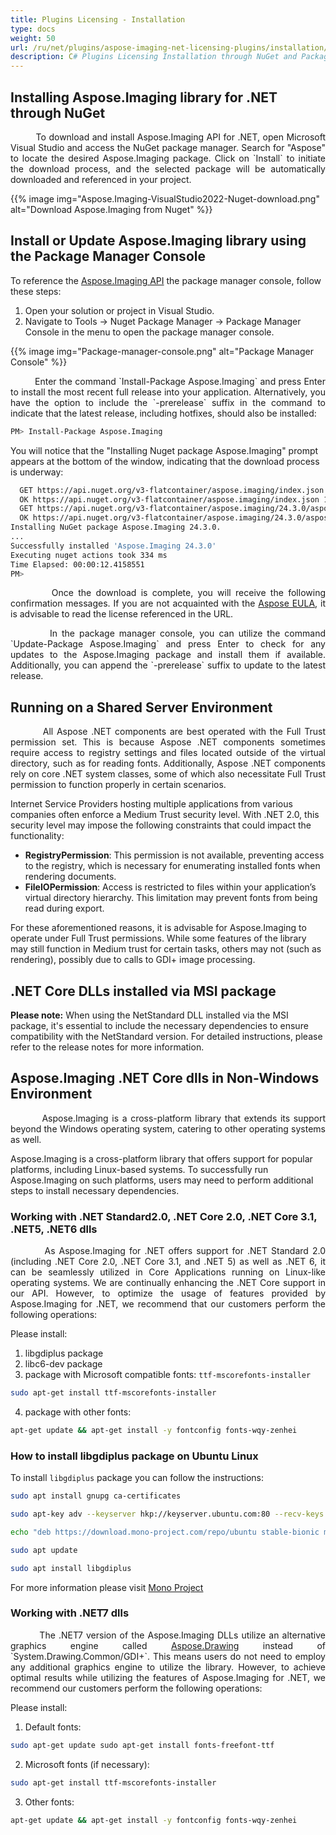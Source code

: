 ```yaml
---
title: Plugins Licensing - Installation
type: docs
weight: 50
url: /ru/net/plugins/aspose-imaging-net-licensing-plugins/installation/
description: C# Plugins Licensing Installation through NuGet and Package Manager Console.
---
```


## **Installing Aspose.Imaging library for .NET through NuGet**

<p align='justify'>
&nbsp;&nbsp;&nbsp;&nbsp;&nbsp;&nbsp;&nbsp;&nbsp;
To download and install Aspose.Imaging API for .NET, open Microsoft Visual Studio and access the NuGet package manager. Search for "Aspose" to locate the desired Aspose.Imaging package. Click on `Install` to initiate the download process, and the selected package will be automatically downloaded and referenced in your project.
</p>

{{% image img="Aspose.Imaging-VisualStudio2022-Nuget-download.png" alt="Download Aspose.Imaging from Nuget" %}}

## **Install or Update Aspose.Imaging library using the Package Manager Console**

To reference the <a href="https://www.nuget.org/packages/Aspose.Imaging/">Aspose.Imaging API</a> the package manager console, follow these steps:

1. Open your solution or project in Visual Studio.
2. Navigate to Tools -> Nuget Package Manager -> Package Manager Console in the menu to open the package manager console.

{{% image img="Package-manager-console.png" alt="Package Manager Console" %}}

<p align='justify'>
&nbsp;&nbsp;&nbsp;&nbsp;&nbsp;&nbsp;&nbsp;&nbsp;
Enter the command `Install-Package Aspose.Imaging` and press Enter to install the most recent full release into your application. Alternatively, you have the option to include the `-prerelease` suffix in the command to indicate that the latest release, including hotfixes, should also be installed:
</p>

```sh
PM> Install-Package Aspose.Imaging
```

You will notice that the "Installing Nuget package Aspose.Imaging" prompt appears at the bottom of the window, indicating that the download process is underway:

```sh
  GET https://api.nuget.org/v3-flatcontainer/aspose.imaging/index.json
  OK https://api.nuget.org/v3-flatcontainer/aspose.imaging/index.json 167ms
  GET https://api.nuget.org/v3-flatcontainer/aspose.imaging/24.3.0/aspose.imaging.24.3.0.nupkg
  OK https://api.nuget.org/v3-flatcontainer/aspose.imaging/24.3.0/aspose.imaging.24.3.0.nupkg 34ms
Installing NuGet package Aspose.Imaging 24.3.0.
...
Successfully installed 'Aspose.Imaging 24.3.0'
Executing nuget actions took 334 ms
Time Elapsed: 00:00:12.4158551
PM> 
```
<p align='justify'>
&nbsp;&nbsp;&nbsp;&nbsp;&nbsp;&nbsp;&nbsp;&nbsp;
Once the download is complete, you will receive the following confirmation messages. If you are not acquainted with the <a href="https://about.aspose.com/legal/eula">Aspose EULA</a>, it is advisable to read the license referenced in the URL.
</p>

<p align='justify'>
&nbsp;&nbsp;&nbsp;&nbsp;&nbsp;&nbsp;&nbsp;&nbsp;
In the package manager console, you can utilize the command `Update-Package Aspose.Imaging` and press Enter to check for any updates to the Aspose.Imaging package and install them if available. Additionally, you can append the `-prerelease` suffix to update to the latest release.
</p>

## **Running on a Shared Server Environment**

<p align='justify'>
&nbsp;&nbsp;&nbsp;&nbsp;&nbsp;&nbsp;&nbsp;&nbsp;
All Aspose .NET components are best operated with the Full Trust permission set. This is because Aspose .NET components sometimes require access to registry settings and files located outside of the virtual directory, such as for reading fonts. Additionally, Aspose .NET components rely on core .NET system classes, some of which also necessitate Full Trust permission to function properly in certain scenarios.

Internet Service Providers hosting multiple applications from various companies often enforce a Medium Trust security level. With .NET 2.0, this security level may impose the following constraints that could impact the functionality:

- **RegistryPermission**: This permission is not available, preventing access to the registry, which is necessary for enumerating installed fonts when rendering documents.
- **FileIOPermission**: Access is restricted to files within your application’s virtual directory hierarchy. This limitation may prevent fonts from being read during export.

For these aforementioned reasons, it is advisable for Aspose.Imaging to operate under Full Trust permissions. While some features of the library may still function in Medium trust for certain tasks, others may not (such as rendering), possibly due to calls to GDI+ image processing.
</p>

## **.NET Core DLLs installed via MSI package**

**Please note:** When using the NetStandard DLL installed via the MSI package, it's essential to include the necessary dependencies to ensure compatibility with the NetStandard version. For detailed instructions, please refer to the release notes for more information.


## **Aspose.Imaging .NET Core dlls in Non-Windows Environment**

<p align='justify'>
&nbsp;&nbsp;&nbsp;&nbsp;&nbsp;&nbsp;&nbsp;&nbsp;
Aspose.Imaging is a cross-platform library that extends its support beyond the Windows operating system, catering to other operating systems as well.

Aspose.Imaging is a cross-platform library that offers support for popular platforms, including Linux-based systems. To successfully run Aspose.Imaging on such platforms, users may need to perform additional steps to install necessary dependencies.
</p>

### **Working with .NET Standard2.0, .NET Core 2.0, .NET Core 3.1, .NET5, .NET6 dlls**

<p align='justify'>
&nbsp;&nbsp;&nbsp;&nbsp;&nbsp;&nbsp;&nbsp;&nbsp;
As Aspose.Imaging for .NET offers support for .NET Standard 2.0 (including .NET Core 2.0, .NET Core 3.1, and .NET 5) as well as .NET 6, it can be seamlessly utilized in Core Applications running on Linux-like operating systems. We are continually enhancing the .NET Core support in our API. However, to optimize the usage of features provided by Aspose.Imaging for .NET, we recommend that our customers perform the following operations:
</p>

Please install:

1. libgdiplus package
2. libc6-dev package
3. package with Microsoft compatible fonts: `ttf-mscorefonts-installer` 

```sh
sudo apt-get install ttf-mscorefonts-installer
```

4. package with other fonts:

```sh
apt-get update && apt-get install -y fontconfig fonts-wqy-zenhei
```

### **How to install libgdiplus package on Ubuntu Linux**

To install `libgdiplus` package you can follow the instructions:

```sh
sudo apt install gnupg ca-certificates

sudo apt-key adv --keyserver hkp://keyserver.ubuntu.com:80 --recv-keys 3FA7E0328081BFF6A14DA29AA6A19B38D3D831EF

echo "deb https://download.mono-project.com/repo/ubuntu stable-bionic main" | sudo tee /etc/apt/sources.list.d/mono-official-stable.list

sudo apt update

sudo apt install libgdiplus
```

For more information please visit [Mono Project](https://www.mono-project.com/download/stable/#download-lin)

### **Working with .NET7 dlls**

<p align='justify'>
&nbsp;&nbsp;&nbsp;&nbsp;&nbsp;&nbsp;&nbsp;&nbsp;
The .NET7 version of the Aspose.Imaging DLLs utilize an alternative graphics engine called <a href="https://products.aspose.com/drawing/ru/net/">Aspose.Drawing</a> instead of `System.Drawing.Common/GDI+`. This means users do not need to employ any additional graphics engine to utilize the library. However, to achieve optimal results while utilizing the features of Aspose.Imaging for .NET, we recommend our customers perform the following operations:
</p>

Please install:

1. Default fonts:

```sh
sudo apt-get update sudo apt-get install fonts-freefont-ttf
```

2. Microsoft fonts (if necessary):

```sh
sudo apt-get install ttf-mscorefonts-installer
```

3. Other fonts: 

```sh
apt-get update && apt-get install -y fontconfig fonts-wqy-zenhei
```
